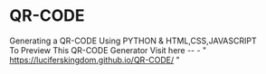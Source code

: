 # QR-CODE
 Generating a QR-CODE Using PYTHON & HTML,CSS,JAVASCRIPT  
 To Preview This QR-CODE Generator Visit here -- - " https://luciferskingdom.github.io/QR-CODE/ "
